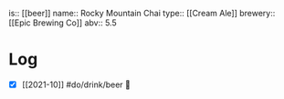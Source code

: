 is:: [[beer]]
name:: Rocky Mountain Chai
type:: [[Cream Ale]]
brewery:: [[Epic Brewing Co]]
abv:: 5.5

# Log
- [x] [[2021-10]] #do/drink/beer 🤞
